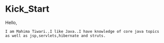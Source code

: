 # Kick_Start

Hello,
 
    I am Mahima Tiwari..I like Java..I have knowledge of core java topics as well as jsp,servlets,hibernate and struts.
